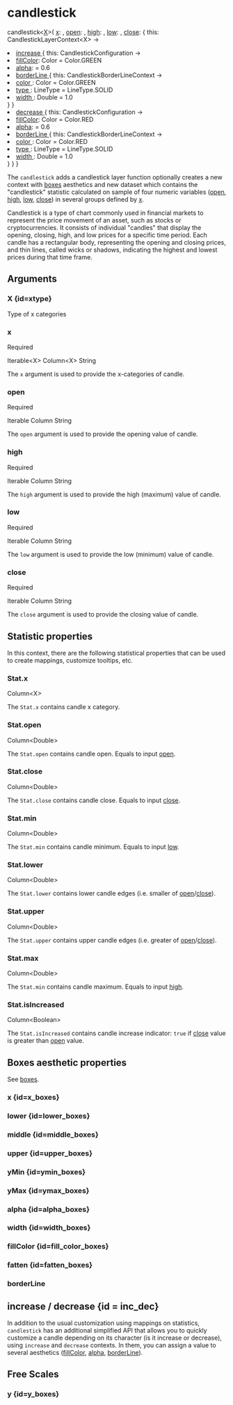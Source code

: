 # candlestick

<tldr>
<p><format style="bold" color="GoldenRod">
candlestick&lt;<a href="#xtype"><format color="Blue">X</format></a>></format>(
<a href="#x"><format style="bold" color="CadetBlue">x</format></a>:
<include from="arguments.topic" element-id="signature-of-sample-x"></include>,
<a href="#open"><format style="bold" color="CadetBlue">open</format></a>:
<include from="arguments.topic" element-id="signature-of-sample"></include>,
<a href="#high"><format style="bold" color="CadetBlue">high</format></a>:
<include from="arguments.topic" element-id="signature-of-sample"></include>,
<a href="#low"><format style="bold" color="CadetBlue">low</format></a>:
<include from="arguments.topic" element-id="signature-of-sample"></include>,
<a href="#close"><format style="bold" color="CadetBlue">close</format></a>:
<include from="arguments.topic" element-id="signature-of-sample"></include>
<format style="italic">{ this: CandlestickLayerContext&lt;X> -></format></p>
<include from = "interfaces.topic" element-id="interface-of-boxes"></include>
<list type="none">
<li>
<a href="#inc_dec">increase </a><format style="italic">{ this: CandlestickConfiguration -></format>
<list type="none">
<li>
 <a href="#fill_color_boxes"><format style="bold" color="DarkGray">fillColor</format></a>: Color = Color.GREEN
</li>
<li>
 <a href="#alpha_boxes"><format style="bold" color="DarkGray">alpha</format></a>:
<include from = "properties.topic" element-id="signature-of-nonpos-alpha-setting"></include>= 0.6
</li>
<li>
<a href="#borderline">
            <format style="bold" color="DarkGray">borderLine</format>
        </a>
        <format style="italic">{ this: CandlestickBorderLineContext -></format>
        <list type="none">
            <li>
                <a href="#borderline-color">
                    <format style="bold" color="DarkGray">color</format>
                </a>: Color = Color.GREEN
            </li>
            <li>
                <a href="#borderline-type">
                    <format style="bold" color="DarkGray">type</format>
                </a>: LineType = LineType.SOLID
            </li>
            <li>
                <a href="#borderline-width">
                    <format style="bold" color="DarkGray">width</format>
                </a>: Double = 1.0
            </li>
        </list>
        <format style="italic"> }</format>
</li>
</list>
<format style="italic">}</format>
</li>
<li>
<a href="#inc_dec">decrease </a><format style="italic">{ this: CandlestickConfiguration -></format>
<list type="none">
<li>
 <a href="#fill_color_boxes"><format style="bold" color="DarkGray">fillColor</format></a>: Color = Color.RED
</li>
<li>
 <a href="#alpha_boxes"><format style="bold" color="DarkGray">alpha</format></a>:
<include from = "properties.topic" element-id="signature-of-nonpos-alpha-setting"></include> = 0.6
</li>
<li>
<a href="#borderline">
            <format style="bold" color="DarkGray">borderLine</format>
        </a>
        <format style="italic">{ this: CandlestickBorderLineContext -></format>
        <list type="none">
            <li>
                <a href="#borderline-color">
                    <format style="bold" color="DarkGray">color</format>
                </a>: Color = Color.RED
            </li>
            <li>
                <a href="#borderline-type">
                    <format style="bold" color="DarkGray">type</format>
                </a>: LineType = LineType.SOLID
            </li>
            <li>
                <a href="#borderline-width">
                    <format style="bold" color="DarkGray">width</format>
                </a>: Double = 1.0
            </li>
        </list>
        <format style="italic"> }</format>
</li>
</list>
<format style="italic">}</format>
</li>
</list>
<format style="italic">}</format>
</tldr>

The `candlestick` adds a candlestick layer
function optionally creates a new context with [boxes](https://kotlin.github.io/kandy/boxes-api.html) aesthetics and new dataset
which contains the "candlestick" statistic calculated on sample of four numeric variables
([open](#open), [high](#high), [low](#low), [close](#close))
in several groups defined by [x](#x).

Candlestick is a type of chart commonly used in financial markets to represent the price movement 
of an asset, such as stocks or cryptocurrencies. 
It consists of individual "candles" that display the 
<emphasis>opening</emphasis>, <emphasis>closing</emphasis>, 
<emphasis>high</emphasis>, and <emphasis>low</emphasis> prices for a specific time period. 
Each candle has a rectangular body, representing the opening and closing prices, 
and thin lines, called wicks or shadows, indicating the highest and lowest prices during that time frame.

## Arguments

### X {id=xtype}

<p>Type of x categories</p>

### x

<p><format style="superscript" color="Red">Required</format> </p>
<p> 
<format style="superscript" color="#E8488B">Iterable&lt;X></format> 
<format style="superscript" color="#E8488B">Column&lt;X></format> 
<format style="superscript" color="#E8488B">String</format> 
</p>
<p> The <code>x</code> argument is used to provide the
x-categories of candle. 
</p>

### open

<p><format style="superscript" color="Red">Required</format> </p>
<p> 
<format style="superscript" color="#E8488B">Iterable</format> 
<format style="superscript" color="#E8488B">Column</format> 
<format style="superscript" color="#E8488B">String</format> 
</p>
<p> The <code>open</code> argument is used to provide the
<format style="italic">opening</format> value of candle. 
</p>

### high

<p><format style="superscript" color="Red">Required</format> </p>
<p> 
<format style="superscript" color="#E8488B">Iterable</format> 
<format style="superscript" color="#E8488B">Column</format> 
<format style="superscript" color="#E8488B">String</format> 
</p>
<p> The <code>high</code> argument is used to provide the
<format style="italic">high </format> (maximum) value of candle. 
</p>

### low

<p><format style="superscript" color="Red">Required</format> </p>
<p> 
<format style="superscript" color="#E8488B">Iterable</format> 
<format style="superscript" color="#E8488B">Column</format> 
<format style="superscript" color="#E8488B">String</format> 
</p>
<p> The <code>low</code> argument is used to provide the
<format style="italic">low</format> (minimum) value of candle. 
</p>

### close

<p><format style="superscript" color="Red">Required</format> </p>
<p> 
<format style="superscript" color="#E8488B">Iterable</format> 
<format style="superscript" color="#E8488B">Column</format> 
<format style="superscript" color="#E8488B">String</format> 
</p>
<p> The <code>close</code> argument is used to provide the
<format style="italic">closing</format> value of candle. 
</p>

## Statistic properties

In this context, there are the following statistical properties that can be used
to create mappings, customize tooltips, etc.

### Stat.x

<p><format style="superscript" color="#E8488B">Column&lt;X></format></p>
<p>The <code>Stat.x</code> contains candle x category. 
</p>

### Stat.open

<p><format style="superscript" color="#E8488B">Column&lt;Double></format></p>
<p>The <code>Stat.open</code> contains candle open. Equals to input <a href="#open">open</a>. 
</p>

### Stat.close

<p><format style="superscript" color="#E8488B">Column&lt;Double></format></p>
<p>The <code>Stat.close</code> contains candle close. Equals to input <a href="#close">close</a>. 
</p>

### Stat.min

<p><format style="superscript" color="#E8488B">Column&lt;Double></format></p>
<p>The <code>Stat.min</code> contains candle minimum. Equals to input <a href="#low">low</a>. 
</p>

### Stat.lower

<p><format style="superscript" color="#E8488B">Column&lt;Double></format></p>
<p>The <code>Stat.lower</code> contains lower candle edges (i.e. 
smaller of <a href="#open">open</a>/<a href="#close">close</a>).
</p>

### Stat.upper

<p><format style="superscript" color="#E8488B">Column&lt;Double></format></p>
<p>The <code>Stat.upper</code> contains upper candle edges (i.e. 
greater of <a href="#open">open</a>/<a href="#close">close</a>).
</p>

### Stat.max

<p><format style="superscript" color="#E8488B">Column&lt;Double></format></p>
<p>The <code>Stat.min</code> contains candle maximum. Equals to input <a href="#high">high</a>. 
</p>

### Stat.isIncreased

<p><format style="superscript" color="#E8488B">Column&lt;Boolean></format></p>
<p>The <code>Stat.isIncreased</code> contains candle increase indicator: 
<code>true</code> if <a href="#close">close</a> value is greater than <a href="#open">open</a> value.
</p>

## Boxes aesthetic properties

See [boxes](https://kotlin.github.io/kandy/boxes-api.html).

### x {id=x_boxes}

<include from="properties.topic" element-id="x-property-default"/>

### lower {id=lower_boxes}

<include from="properties.topic" element-id="req-position-aes-desc-default"/>

<include from="properties.topic" element-id="lower-property-desc"/>

### middle {id=middle_boxes}

<include from="properties.topic" element-id="req-position-aes-desc-default"/>

<include from="properties.topic" element-id="middle-property-desc"/>

### upper {id=upper_boxes}

<include from="properties.topic" element-id="req-position-aes-desc-default"/>

<include from="properties.topic" element-id="upper-property-desc"/>

### yMin {id=ymin_boxes}

<include from="properties.topic" element-id="yMin-property-default"/>

### yMax {id=ymax_boxes}

<include from="properties.topic" element-id="yMax-property-default"/>

### alpha {id=alpha_boxes}

<include from="properties.topic" element-id="alpha-property"/>

### width {id=width_boxes}

<include from="properties.topic" element-id="width-property"/>

### fillColor {id=fill_color_boxes}

<include from="properties.topic" element-id="fillColor-property"/>

### fatten {id=fatten_boxes}

<include from="properties.topic" element-id="fatten-property"/>

### borderLine

<include from="properties.topic" element-id="borderLine-property"/>

## increase / decrease {id = inc_dec}

In addition to the usual customization using mappings on statistics, `candlestick`
has an additional simplified API that allows you to quickly customize 
a candle depending on its character (is it increase or decrease), using `increase` and `decrease` contexts.
In them, you can assign a value to several aesthetics ([fillColor](#fill_color_boxes), [alpha](#alpha_boxes),
[borderLine](#borderline)).

## Free Scales

### y {id=y_boxes}

<include from="properties.topic" element-id="yFree-property"/>
